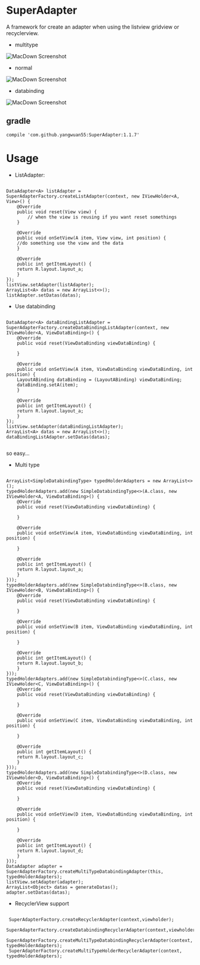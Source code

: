 # SuperAdapter
A framework for create an adapter when using the listview gridview or recyclerview.

- multitype

![MacDown Screenshot](https://github.com/yangwuan55/SuperAdapter/raw/master/imgs/Screenshot_2016-08-16-16-30-47.png)

- normal

![MacDown Screenshot](https://github.com/yangwuan55/SuperAdapter/raw/master/imgs/Screenshot_2016-08-16-16-30-34.png)

- databinding

![MacDown Screenshot](https://github.com/yangwuan55/SuperAdapter/raw/master/imgs/Screenshot_2016-08-16-16-30-39.png)

## gradle

```
compile 'com.github.yangwuan55:SuperAdapter:1.1.7'

```

# Usage
- ListAdapter:

```

DataAdapter<A> listAdapter = SuperAdapterFactory.createListAdapter(context, new IViewHolder<A, View>() {
    @Override
    public void reset(View view) {
		// when the view is reusing if you want reset somethings
    }

    @Override
    public void onSetView(A item, View view, int position) {
	//do something use the view and the data
    }

    @Override
    public int getItemLayout() {
	return R.layout.layout_a;
    }
});
listView.setAdapter(listAdapter);
ArrayList<A> datas = new ArrayList<>();
listAdapter.setDatas(datas);        
```

- Use databinding

```

DataAdapter<A> dataBindingListAdapter = SuperAdapterFactory.createDataBindingListAdapter(context, new IViewHolder<A, ViewDataBinding>() {
    @Override
    public void reset(ViewDataBinding viewDataBinding) {

    }

    @Override
    public void onSetView(A item, ViewDataBinding viewDataBinding, int position) {
	LayoutABinding dataBinding = (LayoutABinding) viewDataBinding;
	dataBinding.setA(item);
    }

    @Override
    public int getItemLayout() {
	return R.layout.layout_a;
    }
});
listView.setAdapter(dataBindingListAdapter);
ArrayList<A> datas = new ArrayList<>();
dataBindingListAdapter.setDatas(datas);
	

```
so easy...


- Multi type

```

ArrayList<SimpleDatabindingType> typedHolderAdapters = new ArrayList<>();
typedHolderAdapters.add(new SimpleDatabindingType<>(A.class, new IViewHolder<A, ViewDataBinding>() {
    @Override
    public void reset(ViewDataBinding viewDataBinding) {

    }

    @Override
    public void onSetView(A item, ViewDataBinding viewDataBinding, int position) {

    }

    @Override
    public int getItemLayout() {
	return R.layout.layout_a;
    }
}));
typedHolderAdapters.add(new SimpleDatabindingType<>(B.class, new IViewHolder<B, ViewDataBinding>() {
    @Override
    public void reset(ViewDataBinding viewDataBinding) {

    }

    @Override
    public void onSetView(B item, ViewDataBinding viewDataBinding, int position) {

    }

    @Override
    public int getItemLayout() {
	return R.layout.layout_b;
    }
}));
typedHolderAdapters.add(new SimpleDatabindingType<>(C.class, new IViewHolder<C, ViewDataBinding>() {
    @Override
    public void reset(ViewDataBinding viewDataBinding) {

    }

    @Override
    public void onSetView(C item, ViewDataBinding viewDataBinding, int position) {

    }

    @Override
    public int getItemLayout() {
	return R.layout.layout_c;
    }
}));
typedHolderAdapters.add(new SimpleDatabindingType<>(D.class, new IViewHolder<D, ViewDataBinding>() {
    @Override
    public void reset(ViewDataBinding viewDataBinding) {

    }

    @Override
    public void onSetView(D item, ViewDataBinding viewDataBinding, int position) {

    }

    @Override
    public int getItemLayout() {
	return R.layout.layout_d;
    }
}));
DataAdapter adapter = SuperAdapterFactory.createMultiTypeDatabindingAdapter(this, typedHolderAdapters);
listView.setAdapter(adapter);
ArrayList<Object> datas = generateDatas();
adapter.setDatas(datas);

```

- RecyclerView support

``` 

 SuperAdapterFactory.createRecyclerAdapter(context,viewholder);
 SuperAdapterFactory.createDatabindingRecyclerAdapter(context,viewholder);
 SuperAdapterFactory.createMultiTypeDatabindingRecyclerAdapter(context, typedHolderAdapters);
 SuperAdapterFactory.createMultiTypeHolderRecyclerAdapter(context, typedHolderAdapters);

```
